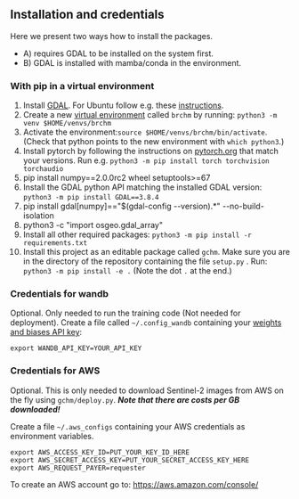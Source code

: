 ## Installation and credentials

Here we present two ways how to install the packages. 
- A) requires GDAL to be installed on the system first. 
- B) GDAL is installed with mamba/conda in the environment.

### With pip in a virtual environment

1. Install [GDAL](https://gdal.org/). For Ubuntu follow e.g. these [instructions](https://mothergeo-py.readthedocs.io/en/latest/development/how-to/gdal-ubuntu-pkg.html).
2. Create a new [virtual environment](https://packaging.python.org/en/latest/guides/installing-using-pip-and-virtual-environments/) called `brchm` by running: `python3 -m venv $HOME/venvs/brchm`
3. Activate the environment:`source $HOME/venvs/brchm/bin/activate`. (Check that python points to the new environment with `which python3`.)
4. Install pytorch by following the instructions on [pytorch.org](https://pytorch.org/) that match your versions. Run e.g. `python3 -m pip install torch torchvision torchaudio`
5. pip install numpy==2.0.0rc2 wheel setuptools>=67
6. Install the GDAL python API matching the installed GDAL version: `python3 -m pip install GDAL==3.8.4`
7. pip install gdal[numpy]=="$(gdal-config --version).*" --no-build-isolation
8. python3 -c "import osgeo.gdal_array"
9. Install all other required packages: `python3 -m pip install -r requirements.txt`
10. Install this project as an editable package called `gchm`. Make sure you are in the directory of the repository containing the file `setup.py` . 
  Run: `python3 -m pip install -e .` (Note the dot `.` at the end.)

### Credentials for wandb
Optional. Only needed to run the training code (Not needed for deployment).
Create a file called `~/.config_wandb` containing your [weights and biases API key](https://docs.wandb.ai/quickstart): 
```
export WANDB_API_KEY=YOUR_API_KEY
```


### Credentials for AWS
Optional. This is only needed to download Sentinel-2 images from AWS on the fly using `gchm/deploy.py`. 
***Note that there are costs per GB downloaded!***

Create a file `~/.aws_configs` containing your AWS credentials as environment variables. 
```
export AWS_ACCESS_KEY_ID=PUT_YOUR_KEY_ID_HERE
export AWS_SECRET_ACCESS_KEY=PUT_YOUR_SECRET_ACCESS_KEY_HERE
export AWS_REQUEST_PAYER=requester
```
To create an AWS account go to: https://aws.amazon.com/console/
